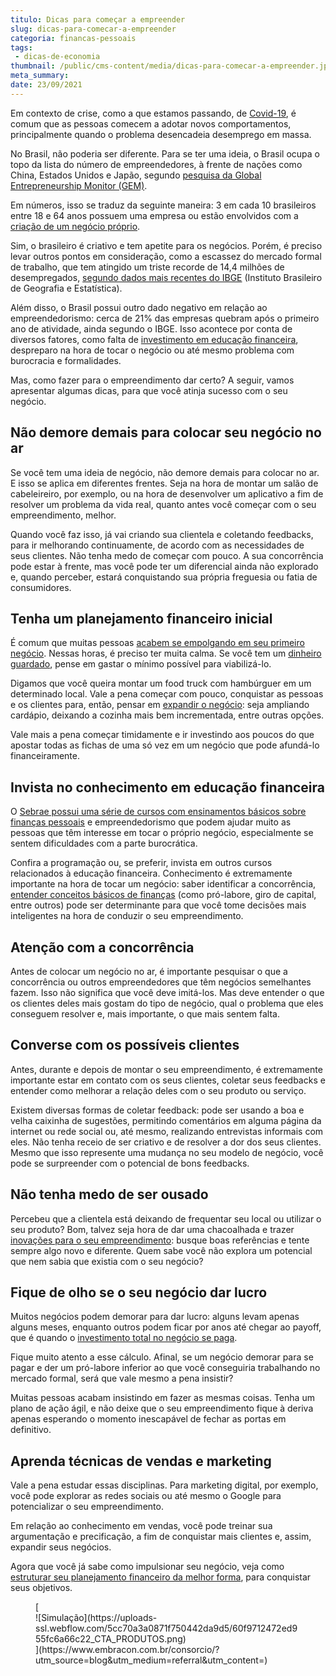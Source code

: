 ```yaml
---
titulo: Dicas para começar a empreender
slug: dicas-para-comecar-a-empreender
categoria: financas-pessoais
tags:
 - dicas-de-economia
thumbnail: /public/cms-content/media/dicas-para-comecar-a-empreender.jpg
meta_summary: 
date: 23/09/2021
---
```

Em contexto de crise, como a que estamos passando, de [Covid-19](https://www.embracon.com.br/blog/caminhos-possiveis-para-recomecar-para-quem-perdeu-o-emprego-na-pandemia), é comum que as pessoas comecem a adotar novos comportamentos, principalmente quando o problema desencadeia desemprego em massa.

No Brasil, não poderia ser diferente. Para se ter uma ideia, o Brasil ocupa o topo da lista do número de empreendedores, à frente de nações como China, Estados Unidos e Japão, segundo [pesquisa da Global Entrepreneurship Monitor (GEM)](https://cei.ufg.br/n/85351-brasil-esta-no-topo-do-ranking-mundial-de-empreendedorismo).

Em números, isso se traduz da seguinte maneira: 3 em cada 10 brasileiros entre 18 e 64 anos possuem uma empresa ou estão envolvidos com a [criação de um negócio próprio](https://www.embracon.com.br/blog/consorcio-para-autonomos-e-profissionais-liberais).

Sim, o brasileiro é criativo e tem apetite para os negócios. Porém, é preciso levar outros pontos em consideração, como a escassez do mercado formal de trabalho, que tem atingido um triste recorde de 14,4 milhões de desempregados, [segundo dados mais recentes do IBGE](https://vocesa.abril.com.br/economia/brasil-tem-144-milhoes-de-desempregados-maior-numero-da-serie-historica/) (Instituto Brasileiro de Geografia e Estatística).

Além disso, o Brasil possui outro dado negativo em relação ao empreendedorismo: cerca de 21% das empresas quebram após o primeiro ano de atividade, ainda segundo o IBGE. Isso acontece por conta de diversos fatores, como falta de [investimento em educação financeira](https://www.embracon.com.br/blog/entenda-a-importancia-da-educacao-financeira-na-sua-vida), despreparo na hora de tocar o negócio ou até mesmo problema com burocracia e formalidades.

Mas, como fazer para o empreendimento dar certo? A seguir, vamos apresentar algumas dicas, para que você atinja sucesso com o seu negócio.

Não demore demais para colocar seu negócio no ar 
-------------------------------------------------

Se você tem uma ideia de negócio, não demore demais para colocar no ar. E isso se aplica em diferentes frentes. Seja na hora de montar um salão de cabeleireiro, por exemplo, ou na hora de desenvolver um aplicativo a fim de resolver um problema da vida real, quanto antes você começar com o seu empreendimento, melhor.

Quando você faz isso, já vai criando sua clientela e coletando feedbacks, para ir melhorando continuamente, de acordo com as necessidades de seus clientes. Não tenha medo de começar com pouco. A sua concorrência pode estar à frente, mas você pode ter um diferencial ainda não explorado e, quando perceber, estará conquistando sua própria freguesia ou fatia de consumidores.

Tenha um planejamento financeiro inicial 
-----------------------------------------

É comum que muitas pessoas [acabem se empolgando em seu primeiro negócio](https://www.embracon.com.br/blog/perda-de-renda-como-lidar). Nessas horas, é preciso ter muita calma. Se você tem um [dinheiro guardado](https://www.embracon.com.br/blog/como-guardar-dinheiro-em-tempos-de-pandemia), pense em gastar o mínimo possível para viabilizá-lo.

Digamos que você queira montar um food truck com hambúrguer em um determinado local. Vale a pena começar com pouco, conquistar as pessoas e os clientes para, então, pensar em [expandir o negócio](https://www.embracon.com.br/blog/use-o-consorcio-para-empreender): seja ampliando cardápio, deixando a cozinha mais bem incrementada, entre outras opções.

Vale mais a pena começar timidamente e ir investindo aos poucos do que apostar todas as fichas de uma só vez em um negócio que pode afundá-lo financeiramente.

Invista no conhecimento em educação financeira 
-----------------------------------------------

O [Sebrae possui uma série de cursos com ensinamentos básicos sobre finanças pessoais](https://empreendarapido.sp.gov.br/) e empreendedorismo que podem ajudar muito as pessoas que têm interesse em tocar o próprio negócio, especialmente se sentem dificuldades com a parte burocrática.

Confira a programação ou, se preferir, invista em outros cursos relacionados à educação financeira. Conhecimento é extremamente importante na hora de tocar um negócio: saber identificar a concorrência, [entender conceitos básicos de finanças](https://www.embracon.com.br/blog/consorcio-para-crescimento-da-empresa) (como pró-labore, giro de capital, entre outros) pode ser determinante para que você tome decisões mais inteligentes na hora de conduzir o seu empreendimento.

Atenção com a concorrência 
---------------------------

Antes de colocar um negócio no ar, é importante pesquisar o que a concorrência ou outros empreendedores que têm negócios semelhantes fazem. Isso não significa que você deve imitá-los. Mas deve entender o que os clientes deles mais gostam do tipo de negócio, qual o problema que eles conseguem resolver e, mais importante, o que mais sentem falta.

Converse com os possíveis clientes 
-----------------------------------

Antes, durante e depois de montar o seu empreendimento, é extremamente importante estar em contato com os seus clientes, coletar seus feedbacks e entender como melhorar a relação deles com o seu produto ou serviço.

Existem diversas formas de coletar feedback: pode ser usando a boa e velha caixinha de sugestões, permitindo comentários em alguma página da internet ou rede social ou, até mesmo, realizando entrevistas informais com eles. Não tenha receio de ser criativo e de resolver a dor dos seus clientes. Mesmo que isso represente uma mudança no seu modelo de negócio, você pode se surpreender com o potencial de bons feedbacks.

Não tenha medo de ser ousado 
-----------------------------

Percebeu que a clientela está deixando de frequentar seu local ou utilizar o seu produto? Bom, talvez seja hora de dar uma chacoalhada e trazer [inovações para o seu empreendimento](https://www.embracon.com.br/blog/o-que-e-administracao-financeira-entenda-como-a-inovacao-auxilia-esse-processo): busque boas referências e tente sempre algo novo e diferente. Quem sabe você não explora um potencial que nem sabia que existia com o seu negócio?

Fique de olho se o seu negócio dar lucro 
-----------------------------------------

Muitos negócios podem demorar para dar lucro: alguns levam apenas alguns meses, enquanto outros podem ficar por anos até chegar ao payoff, que é quando o [investimento total no negócio se paga](https://www.embracon.com.br/blog/8-motivos-que-comprovam-que-consorcio-e-investimento).

Fique muito atento a esse cálculo. Afinal, se um negócio demorar para se pagar e der um pró-labore inferior ao que você conseguiria trabalhando no mercado formal, será que vale mesmo a pena insistir?

Muitas pessoas acabam insistindo em fazer as mesmas coisas. Tenha um plano de ação ágil, e não deixe que o seu empreendimento fique à deriva apenas esperando o momento inescapável de fechar as portas em definitivo.

Aprenda técnicas de vendas e marketing 
---------------------------------------

Vale a pena estudar essas disciplinas. Para marketing digital, por exemplo, você pode explorar as redes sociais ou até mesmo o Google para potencializar o seu empreendimento.

Em relação ao conhecimento em vendas, você pode treinar sua argumentação e precificação, a fim de conquistar mais clientes e, assim, expandir seus negócios.

Agora que você já sabe como impulsionar seu negócio, veja como [estruturar seu planejamento financeiro da melhor forma](https://www.embracon.com.br/blog/planejamento-financeiro-um-guia-para-as-financas-nao-sairem-de-controle), para conquistar seus objetivos.

<figure class="w-richtext-figure-type-image w-richtext-align-center">[<div>![Simulação](https://uploads-ssl.webflow.com/5cc70a3a0871f750442da9d5/60f9712472ed955fc6a66c22_CTA_PRODUTOS.png)</div>](https://www.embracon.com.br/consorcio/?utm_source=blog&utm_medium=referral&utm_content=)</figure>
